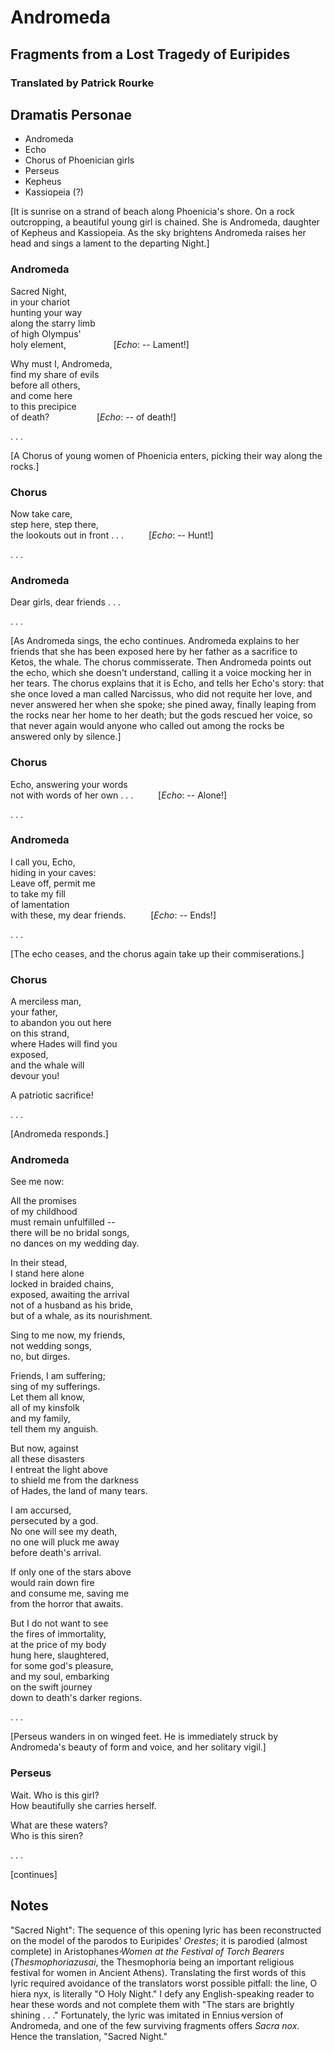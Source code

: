 # Andromeda
## Fragments from a Lost Tragedy of Euripides
### Translated by Patrick Rourke

## Dramatis Personae

* Andromeda
* Echo
* Chorus of Phoenician girls
* Perseus
* Kepheus
* Kassiopeia (?)

[It is sunrise on a strand of beach along Phoenicia's shore. On a rock outcropping, a beautiful 
young girl is chained. She is Andromeda, daughter of Kepheus and Kassiopeia. As the sky 
brightens Andromeda raises her head and sings a lament to the departing Night.]

### Andromeda

Sacred Night,  
in your chariot  
hunting your way  
along the starry limb  
of high Olympus'  
holy element, &emsp; &emsp; &emsp; &emsp; [_Echo_: -- Lament!]

Why must I, Andromeda,  
find my share of evils  
before all others,  
and come here   
to this precipice  
of death? &emsp; &emsp; &emsp; &emsp; [_Echo_: -- of death!]

.  .  .

[A Chorus of young women of Phoenicia enters, picking their way along the rocks.]

### Chorus

Now take care,  
step here, step there,   
the lookouts out in front . . . &emsp; &emsp; [_Echo_: -- Hunt!]

.  .  .

### Andromeda

Dear girls, dear friends . . .    

.  .  .

[As Andromeda sings, the echo continues. Andromeda explains to her friends that she has been 
exposed here by her father as a sacrifice to Ketos, the whale. The chorus commisserate. Then 
Andromeda points out the echo, which she doesn't understand, calling it a voice mocking her in 
her tears. The chorus explains that it is Echo, and tells her Echo's story: that she once loved a 
man called Narcissus, who did not requite her love, and never answered her when she spoke; 
she pined away, finally leaping from the rocks near her home to her death; but the gods rescued 
her voice, so that never again would anyone who called out among the rocks be answered only 
by silence.]


### Chorus

Echo, answering your words  
not with words of her own . . . &emsp; &emsp; [_Echo_: -- Alone!]

.  .  .

### Andromeda

I call you, Echo,  
hiding in your caves:  
Leave off, permit me  
to take my fill  
of lamentation  
with these, my dear friends. &emsp; &emsp; [_Echo_: -- Ends!]

.  .  .

[The echo ceases, and the chorus again take up their commiserations.]

### Chorus

A merciless man,  
your father,  
to abandon you out here  
on this strand,  
where Hades will find you  
exposed,  
and the whale will  
devour you! 

A patriotic sacrifice!  

.  .  .

[Andromeda responds.]

### Andromeda

See me now:  

All the promises  
of my childhood  
must remain unfulfilled --  
there will be no bridal songs,  
no dances on my wedding day.  

In their stead,  
I stand here alone  
locked in braided chains,  
exposed, awaiting the arrival  
not of a husband as his bride,  
but of a whale, as its nourishment.  

Sing to me now, my friends,  
not wedding songs,  
no, but dirges.  

Friends, I am suffering;  
sing of my sufferings.  
Let them all know,  
all of my kinsfolk  
and my family,  
tell them my anguish.  

But now, against  
all these disasters  
I entreat the light above  
to shield me from the darkness  
of Hades, the land of many tears.

I am accursed,  
persecuted by a god.  
No one will see my death,  
no one will pluck me away  
before death's arrival.  

If only one of the stars above  
would rain down fire  
and consume me, saving me  
from the horror that awaits.  

But I do not want to see  
the fires of immortality,  
at the price of my body  
hung here, slaughtered,  
for some god's pleasure,  
and my soul, embarking  
on the swift journey  
down to death's darker regions.  

.  .  .

[Perseus wanders in on winged feet. He is immediately struck by Andromeda's beauty of form 
and voice, and her solitary vigil.]

### Perseus

Wait. Who is this girl?  
How beautifully she carries herself.  

What are these waters?  
Who is this siren?  

.  .  .

[continues]


## Notes

"Sacred Night": The sequence of this opening lyric has been reconstructed on the model of the parodos to Euripides' _Orestes_; it is parodied (almost complete) in Aristophanes̓  _Women at the Festival of Torch Bearers_ (_Thesmophoriazusai_, the Thesmophoria being an important religious 
festival for women in Ancient Athens). Translating the first words of this lyric required avoidance of the translators worst possible pitfall: the line, O hiera nyx, is literally "O Holy Night." I defy any English-speaking reader to hear these words and not complete them with "The stars are brightly shining . . ." Fortunately, the lyric was imitated in Ennius̓  version of Andromeda, and one of the few surviving fragments offers _Sacra nox_. Hence the translation, "Sacred Night."

